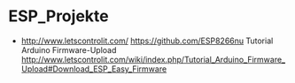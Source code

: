 # ESP_Projekte



* http://www.letscontrolit.com/      https://github.com/ESP8266nu
Tutorial Arduino Firmware-Upload
http://www.letscontrolit.com/wiki/index.php/Tutorial_Arduino_Firmware_Upload#Download_ESP_Easy_Firmware
